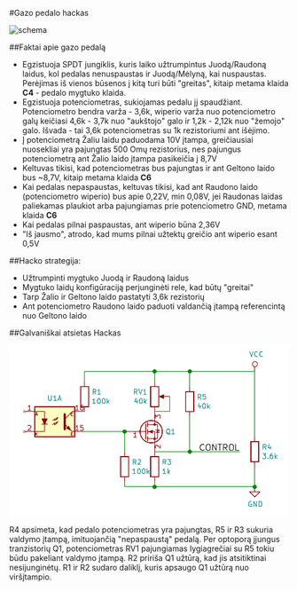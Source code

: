 #Gazo pedalo hackas

![schema](schema.jpg)

##Faktai apie gazo pedalą
 
 * Egzistuoja SPDT jungiklis, kuris laiko užtrumpintus Juodą/Raudoną laidus, kol pedalas nenuspaustas ir Juodą/Mėlyną, kai nuspaustas. Perėjimas iš vienos būsenos į kitą turi būti "greitas", kitaip metama klaida **C4** - pedalo mygtuko klaida.
 * Egzistuoja potenciometras, sukiojamas pedalu jį spaudžiant. Potenciometro bendra varža - 3,6k, wiperio varža nuo potenciometro galų keičiasi 4,6k - 3,7k nuo "aukštojo" galo ir 1,2k - 2,12k nuo "žemojo" galo. Išvada - tai 3,6k potenciometras su 1k rezistoriumi ant išėjimo.
 * Į potenciometrą Žaliu laidu paduodama 10V įtampa, greičiausiai nuosekliai yra pajungtas 500 Omų rezistorius, nes pajungus potenciometrą ant Žalio laido įtampa pasikeičia į 8,7V
 * Keltuvas tikisi, kad potenciometras bus pajungtas ir ant Geltono laido bus ~8,7V, kitaip metama klaida **C6**
 * Kai pedalas nepaspaustas, keltuvas tikisi, kad ant Raudono laido (potenciometro wiperio) bus apie 0,22V, min 0,08V, jei Raudonas laidas paliekamas plaukiot arba pajungiamas prie potenciometro GND, metama klaida **C6**
 * Kai pedalas pilnai paspaustas, ant wiperio būna 2,36V
 * "Iš jausmo", atrodo, kad mums pilnai užtektų greičio ant wiperio esant 0,5V

##Hacko strategija:

  * Užtrumpinti mygtuko Juodą ir Raudoną laidus
  * Mygtuko laidų konfigūraciją perjunginėti rele, kad būtų "greitai"
  * Tarp Žalio ir Geltono laido pastatyti 3,6k rezistorių
  * Ant potenciometro Raudono laido paduoti valdančią įtampą referencintą nuo Geltono laido

##Galvaniškai atsietas Hackas

![](isolated-controll.png)

R4 apsimeta, kad pedalo potenciometras yra pajungtas, R5 ir R3 sukuria valdymo įtampą, imituojančią "nepaspaustą" pedalą. Per optoporą įjungus tranzistorių Q1, potenciometras RV1 pajungiamas lygiagrečiai su R5 tokiu būdu pakeliant valdymo įtampą. R2 pririša Q1 užtūrą, kad jis atsitiktinai nesijunginėtų. R1 ir R2 sudaro daliklį, kuris apsaugo Q1 užtūrą nuo viršįtampio.